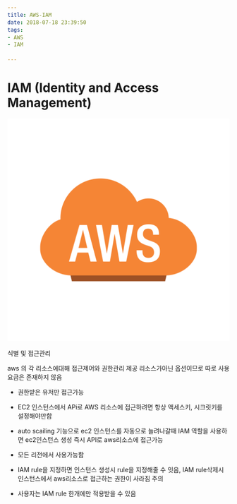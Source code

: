 ```yaml
---
title: AWS-IAM
date: 2018-07-18 23:39:50
tags:
- AWS
- IAM

---
```


# IAM (Identity and Access Management)

<img src='../img/aws.png'>

식별 및 접근관리

aws 의 각 리소스에대해 접근제어와 권한관리 제공
리소스가아닌 옵션이므로 따로 사용요금은 존재하지 않음

- 권한받은 유저만 접근가능

- EC2 인스턴스에서 APi로 AWS 리소스에 접근하려면 항상 액세스키, 시크릿키를 설정해야만함
- auto scailing 기능으로 ec2 인스턴스를 자동으로 늘려나갈때 IAM 역할을 사용하면 ec2인스턴스 생성 즉시 API로 aws리소스에 접근가능

- 모든 리전에서 사용가능함

- IAM rule을 지정하면 인스턴스 생성시 rule을 지정해줄 수 잇음, IAM rule삭제시 인스턴스에서 aws리소스로 접근하는 권한이 사라짐 주의

- 사용자는 IAM rule 한개에만 적용받을 수 있음